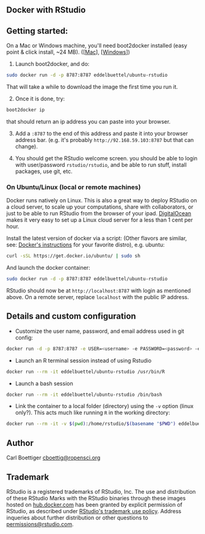 ## Docker with RStudio



## Getting started:


On a Mac or Windows machine, you'll need boot2docker
installed (easy point & click install, ~24 MB).
([[Mac](https://docs.docker.com/installation/mac/)],
[[Windows](https://docs.docker.com/installation/windows/)])


1) Launch boot2docker, and do:

```bash
sudo docker run -d -p 8787:8787 eddelbuettel/ubuntu-rstudio
```

That will take a while to download the image the first time you run it.

2) Once it is done, try:

```bash
boot2docker ip
```
that should return an ip address you can paste into your browser.

3) Add a `:8787` to the end of this address and paste it into your
browser address bar. (e.g. it's probably `http://92.168.59.103:8787`
but that can change).

4) You should get the RStudio welcome screen.  you should be able to
login with user/password `rstudio/rstudio`, and be able to run stuff,
install packages, use git, etc.


### On Ubuntu/Linux (local or remote machines)

Docker runs natively on Linux. This is also a great way to deploy
RStudio on a cloud server, to scale up your computations, share
with collaborators, or just to be able to run RStudio from the
browser of your ipad. [DigitalOcean](http://digitalocean.com) makes
it very easy to set up a Linux cloud server for a less than 1 cent
per hour.


Install the latest version of docker
via a script: (Other flavors are similar, see: [Docker's
instructions](https://docs.docker.com/installation) for your favorite
distro), e.g. ubuntu:

```bash
curl -sSL https://get.docker.io/ubuntu/ | sudo sh
```

And launch the docker container:

```bash
sudo docker run -d -p 8787:8787 eddelbuettel/ubuntu-rstudio
```

RStudio should now be at `http://localhost:8787` with login as mentioned above.
On a remote server, replace `localhost` with the public IP address.


## Details and custom configuration

- Customize the user name, password, and email address used in git config:

```bash
docker run -d -p 8787:8787 -e USER=<username> -e PASSWORD=<password> -e EMAIL=you@somewhere.com eddelbuettel/ubuntu-rstudio
```

- Launch an R terminal session instead of using Rstudio

```bash
docker run --rm -it eddelbuettel/ubuntu-rstudio /usr/bin/R
```

- Launch a bash session

```bash
docker run --rm -it eddelbuettel/ubuntu-rstudio /bin/bash
```

- Link the container to a local folder (directory) using the `-v` option
(linux only?). This acts much like running `R` in the working directory:

```bash
docker run --rm -it -v $(pwd):/home/rstudio/$(basename "$PWD") eddelbuettel/ubuntu-rstudio /usr/bin/R
```


## Author

Carl Boettiger <cboettig@ropensci.org>

## Trademark

RStudio is a registered trademarks of RStudio,
Inc.  The use and distribution of these RStudio Marks
with the RStudio binaries through these images hosted on
[hub.docker.com](https://registry.hub.docker.com/u/cboettig/rstudio/)
has been granted by explicit permission of
RStudio, as described under [RStudio's trademark use
policy](http://www.rstudio.com/about/trademark/). Address
inqueries about further distribution or other questions to
[permissions@rstudio.com](emailto:permissions@rstudio.com).
